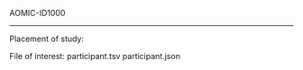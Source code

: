 AOMIC-ID1000
____________________________________________

Placement of study: 

File of interest: participant.tsv participant.json 

